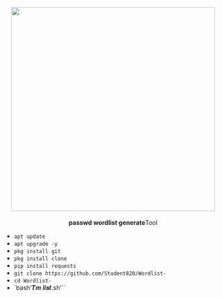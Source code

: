 <h2 align="center"> <img src="https://github.com/Student820/Wordlist-/blob/main/dark ᚓTm.jpg" width="470" /> </h2>

<p align="center">
<p align="center"><b>passwd wordlist generate</b <code>Tool</code></p>

* `apt update`
* `apt upgrade -y`
* ```pkg install git```
* `pkg install clone`
* `pip install requests`
* `git clone https://github.com/Student820/Wordlist-`
* `cd Wordlist- `
* `bash'𝑻𝒎 𝒍𝒊𝒔𝒕.sh'``
  
